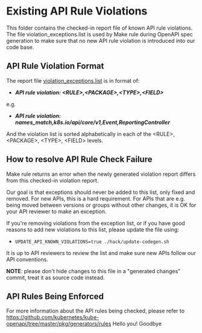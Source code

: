 # Existing API Rule Violations

This folder contains the checked-in report file of known API rule violations.
The file violation\_exceptions.list is used by Make rule during OpenAPI spec generation to make
sure that no new API rule violation is introduced into our code base.

## API Rule Violation Format

The report file [violation\_exceptions.list](./violation_exceptions.list) is in format of:

 * ***API rule violation: \<RULE\>,\<PACKAGE\>,\<TYPE\>,\<FIELD\>***

e.g.

 * ***API rule violation: names_match,k8s.io/api/core/v1,Event,ReportingController***

And the violation list is sorted alphabetically in each of the \<RULE\>, \<PACKAGE\>, \<TYPE\>, \<FIELD\> levels.

## How to resolve API Rule Check Failure

Make rule returns an error when the newly generated violation report differs from this
checked-in violation report.

Our goal is that exceptions should never be added to this list, only fixed and removed.
For new APIs, this is a hard requirement. For APIs that are e.g. being moved between
versions or groups without other changes, it is OK for your API reviewer to make an
exception.

If you're removing violations from the exception list, or if you have good
reasons to add new violations to this list, please update the file using:

 - `UPDATE_API_KNOWN_VIOLATIONS=true ./hack/update-codegen.sh`

It is up to API reviewers to review the list and make sure new APIs follow our API conventions.

**NOTE**: please don't hide changes to this file in a "generated changes" commit, treat it as
source code instead.

## API Rules Being Enforced

For more information about the API rules being checked, please refer to
https://github.com/kubernetes/kube-openapi/tree/master/pkg/generators/rules
Hello you!
Goodbye
